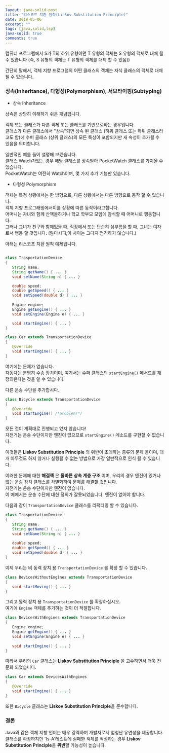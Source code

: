 ```yaml
---
layout: java-solid-post
title: "리스코프 치환 원칙(Liskov Substitution Principle)"
date: 2019-05-06
excerpt: ""
tags: [java,solid,lsp]
java-solid: true
comments: true
---
```


컴퓨터 프로그램에서 S가 T의 하위 유형이면 T 유형의 객체는 S 유형의 객체로 대체 될 수 있습니다 
(즉, S 유형의 객체는 T 유형의 객체를 대체 할 수 있음))


간단히 말해서, 객체 지향 프로그램의 어떤 클래스의 객체는 자식 클래스의 객체로 대체 될 수 있습니다.  


### 상속(Inheritance), 다형성(Polymorphism), 서브타이핑(Subtyping)  


- 상속 Inheritance  

상속은 상당히 이해하기 쉬운 개념입니다.  

객체 또는 클래스가 다른 객체 또는 클래스를 기반으로하는 경우입니다.  
클래스가 다른 클래스에서 "상속"되면 상속 된 클래스 (하위 클래스 또는 하위 클래스라고도 함)에 
수퍼 클래스 (상위 클래스)의 모든 특성이 포함되지만 새 속성이 추가될 수 있음을 의미합니다.  

일반적인 예를 들어 설명해 보겠습니다.  
클래스 Watch가있는 경우 해당 클래스를 상속받아 PocketWatch 클래스를 가져올 수 있습니다.  
PocketWatch는 여전히 Watch이며, 몇 가지 추가 기능만 있습니다.  


- 다형성 Polymorphism  

객체는 특정 상황에서는 한 방향으로, 다른 상황에서는 다른 방향으로 동작 할 수 있습니다.  
객체 지향 프로그래밍에서이를 상황에 따른 동작이라고합니다.  
어머니는 자녀와 함께 산책을하거나 학교 학부모 모임에 참석할 때 어머니로 행동합니다.  
그러나 그녀가 친구와 함께있을 때, 직장에서 또는 단순히 심부름을 할 때, 그녀는 여자로서 행동 할 것입니다. 
(알다시피,이 차이는 그다지 엄격하지 않습니다.)  

아래는 리스코프 치환 원칙 예제입니다.

~~~java

class TrasportationDevice
{
   String name;
   String getName() { ... }
   void setName(String n) { ... }

   double speed;
   double getSpeed() { ... }
   void setSpeed(double d) { ... }
   
   Engine engine;
   Engine getEngine() { ... }
   void setEngine(Engine e) { ... }

   void startEngine() { ... }
}
~~~

~~~java
class Car extends TransportationDevice
{
   @Override
   void startEngine() { ... }
}
~~~

여기에는 문제가 없습니다.  
자동차는 분명히 수송 장치이며, 여기서는 수퍼 클래스의 `startEngine()` 메서드를 재정의한다는 것을 알 수 있습니다.  


다른 운송 수단을 추가합시다.  

~~~java
class Bicycle extends TransportationDevice
{
   @Override
   void startEngine() /*problem!*/
}
~~~

모든 것이 계획대로 진행되고 있지 않습니다!  
자전거는 운송 수단이지만 엔진이 없으므로 `startEngine()` 메소드를 구현할 수 없습니다.  

이것들은 **Liskov Substitution Principle** 의 위반이 초래하는 종류의 문제 들이며, 
대개 아무것도 하지 않거나 실행될 수 없는 방법으로 가장 일반적으로 인식 될 수 있습니다.  

이러한 문제에 대한 **해결책** 은 **올바른 상속 계층 구조** 이며, 
우리의 경우 엔진이 있거나 없는 운송 장치 클래스를 차별화하여 문제를 해결할 것입니다.  
자전거는 운송 수단이지만 엔진이 없습니다.  
이 예에서는 운송 수단에 대한 정의가 잘못되었습니다. 엔진이 없어야 합니다.

다음과 같이 `TransportationDevice` 클래스를 리팩터링 할 수 있습니다.  

~~~java
class TrasportationDevice
{
   String name;
   String getName() { ... }
   void setName(String n) { ... }
 
   double speed;
   double getSpeed() { ... }
   void setSpeed(double d) { ... }
}
~~~

이제 우리는 비 동력 장치 용 `TransportationDevice` 를 확장 할 수 있습니다.  

~~~java
class DevicesWithoutEngines extends TransportationDevice
{  
   void startMoving() { ... }
}
~~~

그리고 동력 장치 용 `TransportationDevice` 를 확장하십시오.  
여기에 `Engine` 객체를 추가하는 것이 더 적절합니다.  


~~~java
class DevicesWithEngines extends TransportationDevice
{  
   Engine engine;
   Engine getEngine() { ... }
   void setEngine(Engine e) { ... }
 
   void startEngine() { ... }
}
~~~

따라서 우리의 `Car` 클래스는 **Liskov Substitution Principle** 을 고수하면서 더욱 전문화 되었습니다.  

~~~java
class Car extends DevicesWithEngines
{
   @Override
   void startEngine() { ... }
}
~~~

또한 `Bicycle` 클래스는 **Liskov Substitution Principle**을 준수합니다.  


### 결론

Java와 같은 객체 지향 언어는 매우 강력하며 개발자로서 엄청난 유연성을 제공합니다.  
클래스를 확장하지만 'Is-A'테스트에 실패한 객체를 작성하는 경우 **Liskov Substitution Principle**을 **위반**할 가능성이 높습니다.
